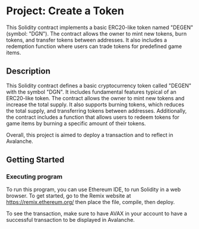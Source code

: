 # Project: Create a Token

This Solidity contract implements a basic ERC20-like token named "DEGEN" (symbol: "DGN"). The contract allows the owner to mint new tokens, burn tokens, and transfer tokens between addresses. It also includes a redemption function where users can trade tokens for predefined game items.

## Description
This Solidity contract defines a basic cryptocurrency token called "DEGEN" with the symbol "DGN". It includes fundamental features typical of an ERC20-like token. The contract allows the owner to mint new tokens and increase the total supply. It also supports burning tokens, which reduces the total supply, and transferring tokens between addresses. Additionally, the contract includes a function that allows users to redeem tokens for game items by burning a specific amount of their tokens.

Overall, this project is aimed to deploy a transaction and to reflect in Avalanche.

## Getting Started

### Executing program
To run this program, you can use Ethereum IDE, to run Solidity in a web browser. To get started, go to the Remix website at https://remix.ethereum.org/ then place the file, compile, then deploy.

To see the transaction, make sure to have AVAX in your account to have a successful transaction to be displayed in Avalanche.